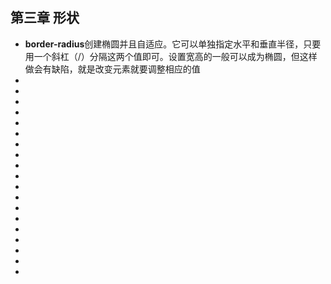 <!--
 * @Author: your name
 * @Date: 2021-07-08 09:55:08
 * @LastEditTime: 2021-07-08 10:03:17
 * @LastEditors: Please set LastEditors
 * @Description: In User Settings Edit
 * @FilePath: \notes\study notes\css-study\css-style-3.md
-->

## 第三章 形状

-   **border-radius**创建椭圆并且自适应。它可以单独指定水平和垂直半径，只要用一个斜杠（/）分隔这两个值即可。设置宽高的一般可以成为椭圆，但这样做会有缺陷，就是改变元素就要调整相应的值
-
-
-
-
-
-
-
-
-
-
-
-
-
-
-
-
-
-
-
